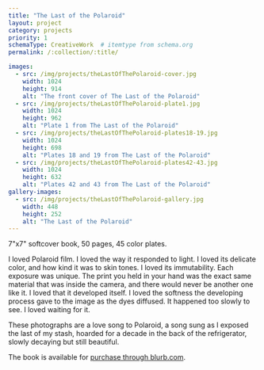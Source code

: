```yaml
---
title: "The Last of the Polaroid"
layout: project
category: projects
priority: 1
schemaType: CreativeWork  # itemtype from schema.org
permalink: /:collection/:title/

images:
  - src: /img/projects/theLastOfThePolaroid-cover.jpg
    width: 1024
    height: 914
    alt: "The front cover of The Last of the Polaroid"
  - src: /img/projects/theLastOfThePolaroid-plate1.jpg
    width: 1024
    height: 962
    alt: "Plate 1 from The Last of the Polaroid"
  - src: /img/projects/theLastOfThePolaroid-plates18-19.jpg
    width: 1024
    height: 698
    alt: "Plates 18 and 19 from The Last of the Polaroid"
  - src: /img/projects/theLastOfThePolaroid-plates42-43.jpg
    width: 1024
    height: 632
    alt: "Plates 42 and 43 from The Last of the Polaroid"
gallery-images:
  - src: /img/projects/theLastOfThePolaroid-gallery.jpg
    width: 448
    height: 252
    alt: "The Last of the Polaroid"
---
```


<p class="subhead">7"x7" softcover book, 50 pages, 45 color plates.</p>

I loved Polaroid film. I loved the way it responded to light. I loved its delicate color, and how kind it was to skin tones. I loved its immutability. Each exposure was unique. The print you held in your hand was the exact same material that was inside the camera, and there would never be another one like it. I loved that it developed itself. I loved the softness the developing process gave to the image as the dyes diffused. It happened too slowly to see. I loved waiting for it. 

These photographs are a love song to Polaroid, a song sung as I exposed the last of my stash, hoarded for a decade in the back of the refrigerator, slowly decaying but still beautiful.

The book is available for <a itemprop="url" href="http://www.blurb.com/b/7820057-the-last-of-the-polaroid" target="_blank">purchase through blurb.com</a>.
